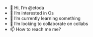 - 👋 Hi, I’m @etoda
- 👀 I’m interested in Os
- 🌱 I’m currently learning something
- 💞️ I’m looking to collaborate on collabs
- 📫 How to reach me me?

<!---
etoda/etoda is a ✨ special ✨ repository because its `README.md` (this file) appears on your GitHub profile.
You can click the Preview link to take a look at your changes.
--->
